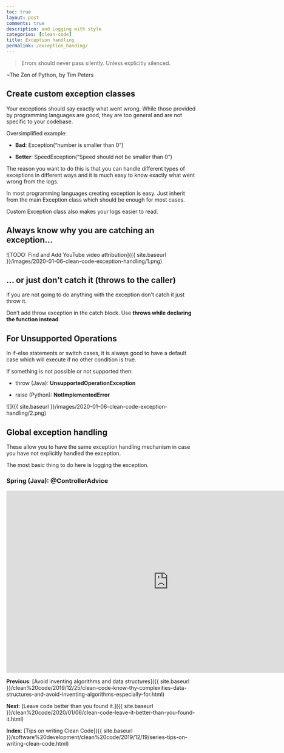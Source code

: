 ```yaml
---
toc: true
layout: post
comments: true
description: and Logging with style
categories: [clean-code]
title: Exception handling
permalink: /exception_handing/
---
```


> Errors should never pass silently.
> Unless explicitly silenced.

~The Zen of Python, by Tim Peters

## Create custom exception classes

Your exceptions should say exactly what went wrong. While those provided by programming languages are good, they are too general and are not specific to your codebase.

Oversimplified example:

- **Bad**: Exception(“number is smaller than 0”)

- **Better**: SpeedException(“Speed should not be smaller than 0”)

The reason you want to do this is that you can handle different types of exceptions in different ways and it is much easy to know exactly what went wrong from the logs.

In most programming languages creating exception is easy. Just inherit from the main Exception class which should be enough for most cases.

Custom Exception class also makes your logs easier to read.

## Always know why you are catching an exception…

![TODO: Find and Add YouTube video attribution]({{ site.baseurl }}/images/2020-01-06-clean-code-exception-handling/1.png)

## … or just don’t catch it (throws to the caller)

if you are not going to do anything with the exception don’t catch it just throw it.

Don’t add throw exception in the catch block. Use **throws while declaring the function instead**.

## For Unsupported Operations

In if-else statements or switch cases, it is always good to have a default case which will execute if no other condition is true.

If something is not possible or not supported then:

- throw (Java): **UnsupportedOperationException**

- raise (Python): **NotImplementedError**

![]({{ site.baseurl }}/images/2020-01-06-clean-code-exception-handling/2.png)

## Global exception handling

These allow you to have the same exception handling mechanism in case you have not explicitly handled the exception.

The most basic thing to do here is logging the exception.

### Spring (Java): @ControllerAdvice

<iframe
                width="854"
                height="480"
                src="https://cdn.embedly.com/widgets/media.html?src=https%3A%2F%2Fwww.youtube.com%2Fembed%2FyIr5iNIXJjo%3Ffeature%3Doembed&url=https%3A%2F%2Fwww.youtube.com%2Fwatch%3Fv%3DyIr5iNIXJjo&image=https%3A%2F%2Fi.ytimg.com%2Fvi%2FyIr5iNIXJjo%2Fhqdefault.jpg&key=a19fcc184b9711e1b4764040d3dc5c07&type=text%2Fhtml&schema=youtube"
                frameborder="0"
                allow="accelerometer; autoplay; encrypted-media; gyroscope; picture-in-picture"
                allowfullscreen
              ></iframe>

**Previous**: [Avoid inventing algorithms and data structures]({{ site.baseurl }}/clean%20code/2019/12/25/clean-code-know-thy-complexities-data-structures-and-avoid-inventing-algorithms-especially-for.html)

**Next**: [Leave code better than you found it.]({{ site.baseurl }}/clean%20code/2020/01/06/clean-code-leave-it-better-than-you-found-it.html)

**Index**: [Tips on writing Clean Code]({{ site.baseurl }}/software%20development/clean%20code/2019/12/19/series-tips-on-writing-clean-code.html)